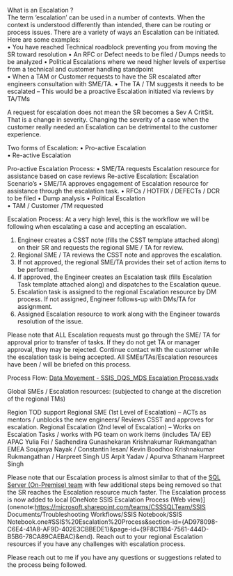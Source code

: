 What is an Escalation ?  
The term ‘escalation’ can be used in a number of contexts.  When the context is understood differently than intended, there can be routing or process issues. There are a variety of ways an Escalation can be initiated.  
Here are some examples:   
•	You have reached Technical roadblock preventing you from moving the SR toward resolution
•	An RFC or Defect needs to be filed / Dumps needs to be analyzed
•	Political Escalations where we need higher levels of expertise from a technical and customer handling standpoint  
•	When a TAM or Customer requests to have the SR escalated after engineers consultation with SME/TA. 
•	The TA / TM suggests it needs to be escalated – This would be a proactive Escalation initiated via reviews by TA/TMs

A request for escalation does not mean the SR becomes a Sev A CritSit.  That is a change in severity.  Changing the severity of a case when the customer really needed an Escalation can be detrimental to the customer experience. 
 
Two forms of Escalation: 
•	Pro-active Escalation  
•	Re-active Escalation 

Pro-active Escalation Process: 
•	SME/TA requests Escalation resource for assistance based on case reviews 
 Re-active Escalation: Escalation Scenario’s 
•	SME/TA approves engagement of Escalation resource for assistance through the escalation task.
•	RFCs / HOTFIX / DEFECTs / DCR to be filed 
•	Dump analysis
•	Political Escalation  
•	TAM / Customer /TM requested 

Escalation Process: 
At a very high level, this is the workflow we will be following when escalating a case and accepting an escalation.
1.	Engineer creates a CSST note (fills the CSST template attached along) on their SR and requests the regional SME / TA for review. 
2.	Regional SME / TA reviews the CSST note and approves the escalation.
3.	If not approved, the regional SME/TA provides their set of action items to be performed.
4.	If approved, the Engineer creates an Escalation task (fills Escalation Task template attached along) and dispatches to the Escalation queue.
5.	Escalation task is assigned to the regional Escalation resource by DM process. If not assigned, Engineer follows-up with DMs/TA for assignment.
6.	Assigned Escalation resource to work along with the Engineer towards resolution of the issue.

Please note that ALL Escalation requests must go through the SME/ TA for approval prior to transfer of tasks.  If they do not get TA or manager approval, they may be rejected. Continue contact with the customer while the escalation task is being accepted.  All SMEs/TAs/Escalation resources have been / will be briefed on this process. 

Process Flow: 
[Data Movement - SSIS_DQS_MDS Escalation Process.vsdx](/.attachments/Data%20Movement%20-%20SSIS_DQS_MDS%20Escalation%20Process-8e5d8a40-1747-4c79-bcbc-c49bc25aa2ba.vsdx)

Global SMEs / Escalation resources: (subjected to change at the discretion of the regional TMs)

Region TOD support	Regional SME (1st Level of Escalation) – ACTs as mentors / unblocks the new engineers/ Reviews CSST and approves for escalation. 	Regional Escalation (2nd level of Escalation) – Works on Escalation Tasks / works with PG team on work items (includes TA/ EE)
APAC	Yulia Fei  / Sadhendira Gunashekaran	Krishnakumar Rukmangathan
EMEA	Soujanya Nayak / Constantin Iesan/ Kevin Boodhoo	Krishnakumar Rukmangathan / Harpreet Singh
US 	Arpit Yadav / Apurva Sthanam	Harpreet Singh


Please note that our Escalation process is almost similar to that of the [SQL Server (On-Premise) team](https://nam06.safelinks.protection.outlook.com/?url=https%3A%2F%2Fmicrosoft.sharepoint.com%2Fteams%2FCSSSQLTeam%2FSitePages%2FProcesses%2FCase-Escalation-Process.aspx&data=04%7C01%7CTiffany.Fischer%40microsoft.com%7C8ad00c735468467b5a3108d8c74b1c21%7C72f988bf86f141af91ab2d7cd011db47%7C1%7C0%7C637478473223282260%7CUnknown%7CTWFpbGZsb3d8eyJWIjoiMC4wLjAwMDAiLCJQIjoiV2luMzIiLCJBTiI6Ik1haWwiLCJXVCI6Mn0%3D%7C1000&sdata=y4482TaicVXitSliUO9JTIlv8Wc7uSX57R9iyJZOPWE%3D&reserved=0) with few additional steps being removed so that the SR reaches the Escalation resource much faster.
The Escalation process is now added to local [OneNote SSIS Escalation Process  (Web view)](onenote:https://microsoft.sharepoint.com/teams/CSSSQLTeam/SSIS  Documents/Troubleshooting Workflows/SSIS Notebook/SSIS Notebook.one#SSIS%20Escalation%20Process&section-id={AD978098-C6E4-41A8-AF9D-402E3CBBEDE1}&page-id={9F8C11B4-7561-444D-B5B6-78CA89CAEBAC}&end).  Reach out to your regional Escalation resources if you have any challenges with escalation process. 

Please reach out to me if you have any questions or suggestions related to the process being followed. 
